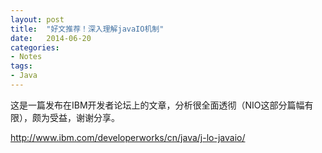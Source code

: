 ```yaml
---
layout: post
title:  "好文推荐！深入理解javaIO机制"
date:   2014-06-20
categories: 
- Notes 
tags:
- Java
---
```







这是一篇发布在IBM开发者论坛上的文章，分析很全面透彻（NIO这部分篇幅有限），颇为受益，谢谢分享。

http://www.ibm.com/developerworks/cn/java/j-lo-javaio/
